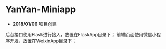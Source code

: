 # YanYan-Miniapp

- **2018/01/06**
项目创建

后台接口使用Flask进行接入，放置在FlaskApp目录下；
前端页面使用微信小程序开发，放置在WeixinApp目录下；
